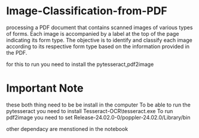 # Image-Classification-from-PDF
processing a PDF document that contains scanned images of various types of forms. Each image is accompanied by a label at the top of the page indicating its form type. The objective is to identify and classify each image according to its respective form type based on the information provided in the PDF.


for this to run you need to install the pytesseract,pdf2image

# Important Note
these both thing need to be be install in the computer 
To be able to run the pytesseract you need to install Tesseract-OCR\tesseract.exe 
To run pdf2image you need to set Release-24.02.0-0/poppler-24.02.0/Library/bin

other dependacy are menstioned in the notebook 
